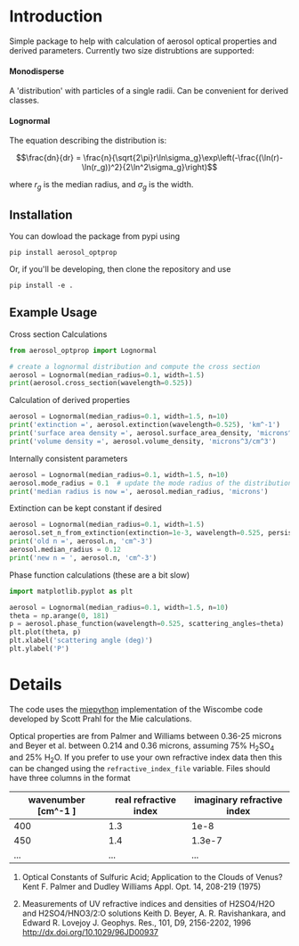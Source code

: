 # Introduction

Simple package to help with calculation of aerosol optical properties and derived parameters. 
Currently two size distrubtions are supported:

#### Monodisperse
A 'distribution' with particles of a single radii. Can be convenient for
derived classes.


#### Lognormal
The equation describing the distribution is:

```math
\frac{dn}{dr} = \frac{n}{\sqrt{2\pi}r\ln\sigma_g}\exp\left(-\frac{(\ln(r)-\ln(r_g))^2}{2\ln^2\sigma_g}\right)
```

where $`r_g`$ is the median radius, and $`\sigma_g`$ is the width.

## Installation

You can dowload the package from pypi using

```
pip install aerosol_optprop
```

Or, if you'll be developing, then clone the repository and use

```
pip install -e .
```

## Example Usage

Cross section Calculations
```python
from aerosol_optprop import Lognormal

# create a lognormal distribution and compute the cross section
aerosol = Lognormal(median_radius=0.1, width=1.5)
print(aerosol.cross_section(wavelength=0.525))
```

Calculation of derived properties
```python
aerosol = Lognormal(median_radius=0.1, width=1.5, n=10)
print('extinction =', aerosol.extinction(wavelength=0.525), 'km^-1')
print('surface area density =', aerosol.surface_area_density, 'microns^2/cm^3')
print('volume density =', aerosol.volume_density, 'microns^3/cm^3')
```

Internally consistent parameters
```python
aerosol = Lognormal(median_radius=0.1, width=1.5, n=10)
aerosol.mode_radius = 0.1  # update the mode radius of the distribution
print('median radius is now =', aerosol.median_radius, 'microns')
```

Extinction can be kept constant if desired
```python
aerosol = Lognormal(median_radius=0.1, width=1.5)
aerosol.set_n_from_extinction(extinction=1e-3, wavelength=0.525, persistant=True)
print('old n =', aerosol.n, 'cm^-3')
aerosol.median_radius = 0.12
print('new n = ', aerosol.n, 'cm^-3')
```

Phase function calculations (these are a bit slow)
```python
import matplotlib.pyplot as plt

aerosol = Lognormal(median_radius=0.1, width=1.5, n=10)
theta = np.arange(0, 181)
p = aerosol.phase_function(wavelength=0.525, scattering_angles=theta)
plt.plot(theta, p)
plt.xlabel('scattering angle (deg)')
plt.ylabel('P')
```

# Details
The code uses the [miepython](https://github.com/scottprahl/miepython) implementation of the
Wiscombe code developed by Scott Prahl for the Mie calculations.

Optical properties are from Palmer and Williams between 0.36-25 microns and Beyer et al. between
0.214 and 0.36 microns, assuming 75% H<sub>2</sub>SO<sub>4</sub> and 25% H<sub>2</sub>O.
If you prefer to use your own refractive index data then this can be changed using the
`refractive_index_file` variable. Files should have three columns in the format

wavenumber \[cm^-1 \] | real refractive index | imaginary refractive index
--- | --- | ---
400 | 1.3 | 1e-8
450 | 1.4 | 1.3e-7
... | ... | ...

1. Optical Constants of Sulfuric Acid; Application to the Clouds of Venus?
Kent F. Palmer and Dudley Williams
Appl. Opt. 14, 208-219 (1975)

2. Measurements of UV refractive indices and densities of
H2SO4/H2O and H2SO4/HNO3/2:O solutions
Keith D. Beyer, A. R. Ravishankara, and Edward R. Lovejoy
J. Geophys. Res., 101, D9, 2156-2202, 1996
http://dx.doi.org/10.1029/96JD00937
